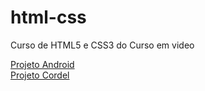 # html-css
 Curso de HTML5 e CSS3 do Curso em video
 
 <a href="desafios/modulo02/desafio-010/progeto-android/index.html" target="_blank">Projeto Android<br></a>
 <a href="desafios/modulo02/desafio-012/projeto-cordel/index.html">Projeto Cordel</a>
